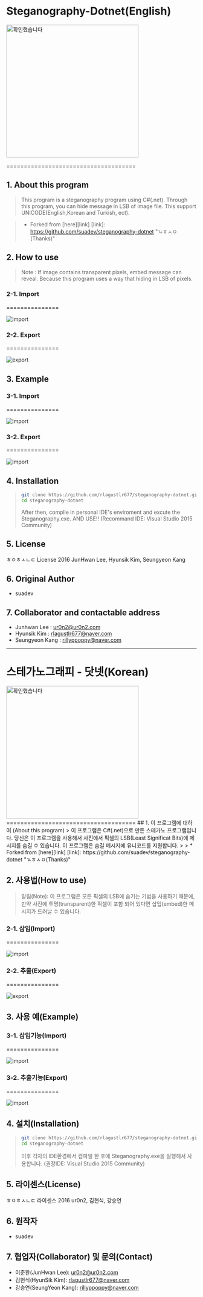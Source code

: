 # Steganography-Dotnet(English)
<img src="https://ur0n2.com/githu/gdgtse.png" alt="확인했습니다" height="350" width="350">

=====================================

## 1. About this program
> This program is a steganography program using C#(.net). Through this program, you can hide message in LSB of image file. This support UNICODE(English,Korean and Turkish, ect).

>* Forked from [here][link]
[link]: https://github.com/suadev/steganography-dotnet "ㄳㅎㅅㅇ(Thanks)"

## 2. How to use
> Note : If image contains transparent pixels, embed message can reveal. Because this program uses a way that hiding in LSB of pixels.

### 2-1. Import
===============

 <img src="https://ur0n2.com/githu/im2.png" alt="import">

### 2-2. Export
===============

 <img src="https://ur0n2.com/githu/ex.png" alt="export">


## 3. Example
### 3-1. Import
===============

 <img src="https://ur0n2.com/githu/imp.png" alt="import">

### 3-2. Export
===============

 <img src="https://ur0n2.com/githu/exp.png" alt="import">



## 4. Installation
>```bash
>git clone https://github.com/rlagustlr677/steganography-dotnet.git
>cd steganography-dotnet
>```
>After then, complie in personal IDE's enviroment and excute the Steganography.exe.
>AND USE!!
>(Recommand IDE: Visual Studio 2015 Community)

## 5. License
ㅎㅇㅎㅅㄴㄷ License 2016 JunHwan Lee, Hyunsik Kim, Seungyeon Kang 

## 6. Original Author
* suadev

## 7. Collaborator and contactable address
* Junhwan Lee : ur0n2@ur0n2.com
* Hyunsik Kim : rlagustlr677@naver.com
* Seungyeon Kang : rillyppoppy@naver.com

------------

# 스테가노그래피 - 닷넷(Korean)
 <img src="https://ur0n2.com/githu/gdgtse.png" alt="확인했습니다" height="350" width="350">
=====================================
## 1. 이 프로그램에 대하여 (About this program)
> 이 프로그램은 C#(.net)으로 만든 스테가노 프로그램입니다. 당신은 이 프로그램을 사용해서 사진에서 픽셀의 LSB(Least Significat Bits)에 메시지를 숨길 수 있습니다. 이 프로그램은 숨길 메시지에 유니코드를 지원합니다.
>
> * Forked from [here][link]
[link]: https://github.com/suadev/steganography-dotnet "ㄳㅎㅅㅇ(Thanks)"

## 2. 사용법(How to use)
> 알림(Note): 이 프로그램은 모든 픽셀의 LSB에 숨기는 기법을 사용하기 때문에, 만약 사진에 투명(transparent)한 픽셀이 포함 되어 있다면 삽입(embed)한 메시지가 드러날 수 있습니다.

### 2-1. 삽입(Import)
===============

<img src="https://ur0n2.com/githu/im2.png" alt="import">

### 2-2. 추출(Export)
===============

<img src="https://ur0n2.com/githu/ex.png" alt="export">


## 3. 사용 예(Example)
### 3-1. 삽입기능(Import)
===============

<img src="https://ur0n2.com/githu/imp.png" alt="import">

### 3-2. 추출기능(Export)
===============

<img src="https://ur0n2.com/githu/exp.png" alt="import">



## 4. 설치(Installation)
>```bash
>git clone https://github.com/rlagustlr677/steganography-dotnet.git
>cd steganography-dotnet
>```
>이후 각자의 IDE환경에서 컴파일 한 후에 Steganography.exe을 실행해서 사용합니다. (권장IDE: Visual Studio 2015 Community)

## 5. 라이센스(License)
ㅎㅇㅎㅅㄴㄷ 라이센스 2016 ur0n2, 김현식, 강승연

## 6. 원작자
* suadev

## 7. 협업자(Collaborator) 및 문의(Contact)
* 이준환(JunHwan Lee): ur0n2@ur0n2.com
* 김현식(HyunSik Kim): rlagustlr677@naver.com
* 강승연(SeungYeon Kang): rillyppoppy@naver.com

